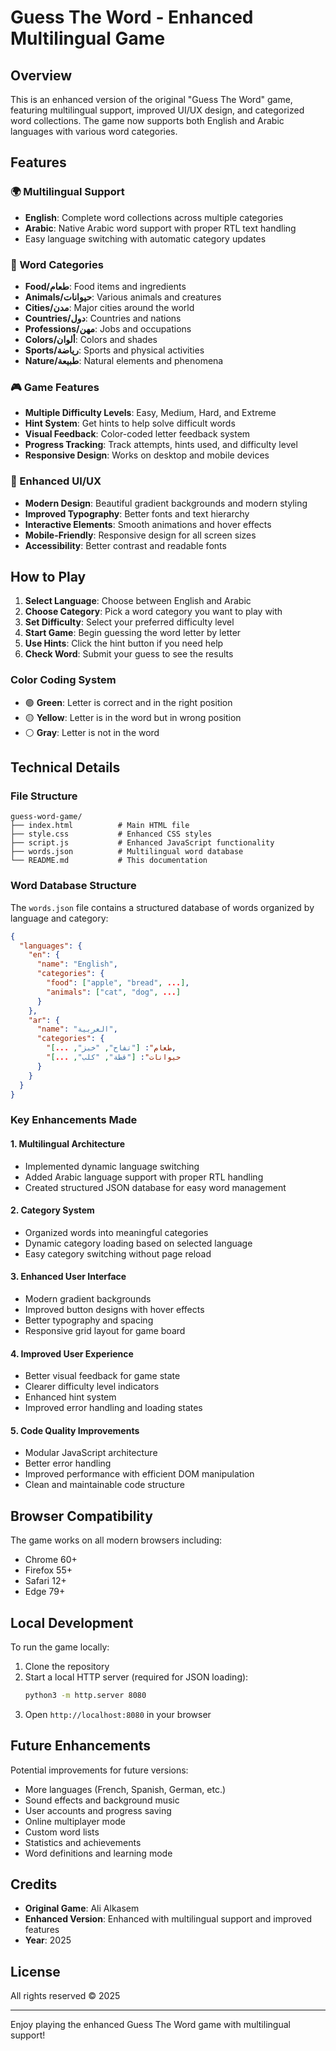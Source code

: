 # Guess The Word - Enhanced Multilingual Game

## Overview

This is an enhanced version of the original "Guess The Word" game, featuring multilingual support, improved UI/UX design, and categorized word collections. The game now supports both English and Arabic languages with various word categories.

## Features

### 🌍 Multilingual Support
- **English**: Complete word collections across multiple categories
- **Arabic**: Native Arabic word support with proper RTL text handling
- Easy language switching with automatic category updates

### 📂 Word Categories
- **Food/طعام**: Food items and ingredients
- **Animals/حيوانات**: Various animals and creatures
- **Cities/مدن**: Major cities around the world
- **Countries/دول**: Countries and nations
- **Professions/مهن**: Jobs and occupations
- **Colors/ألوان**: Colors and shades
- **Sports/رياضة**: Sports and physical activities
- **Nature/طبيعة**: Natural elements and phenomena

### 🎮 Game Features
- **Multiple Difficulty Levels**: Easy, Medium, Hard, and Extreme
- **Hint System**: Get hints to help solve difficult words
- **Visual Feedback**: Color-coded letter feedback system
- **Progress Tracking**: Track attempts, hints used, and difficulty level
- **Responsive Design**: Works on desktop and mobile devices

### 🎨 Enhanced UI/UX
- **Modern Design**: Beautiful gradient backgrounds and modern styling
- **Improved Typography**: Better fonts and text hierarchy
- **Interactive Elements**: Smooth animations and hover effects
- **Mobile-Friendly**: Responsive design for all screen sizes
- **Accessibility**: Better contrast and readable fonts

## How to Play

1. **Select Language**: Choose between English and Arabic
2. **Choose Category**: Pick a word category you want to play with
3. **Set Difficulty**: Select your preferred difficulty level
4. **Start Game**: Begin guessing the word letter by letter
5. **Use Hints**: Click the hint button if you need help
6. **Check Word**: Submit your guess to see the results

### Color Coding System
- 🟢 **Green**: Letter is correct and in the right position
- 🟡 **Yellow**: Letter is in the word but in wrong position
- ⚪ **Gray**: Letter is not in the word

## Technical Details

### File Structure
```
guess-word-game/
├── index.html          # Main HTML file
├── style.css           # Enhanced CSS styles
├── script.js           # Enhanced JavaScript functionality
├── words.json          # Multilingual word database
└── README.md           # This documentation
```

### Word Database Structure
The `words.json` file contains a structured database of words organized by language and category:

```json
{
  "languages": {
    "en": {
      "name": "English",
      "categories": {
        "food": ["apple", "bread", ...],
        "animals": ["cat", "dog", ...]
      }
    },
    "ar": {
      "name": "العربية",
      "categories": {
        "طعام": ["تفاح", "خبز", ...],
        "حيوانات": ["قطة", "كلب", ...]
      }
    }
  }
}
```

### Key Enhancements Made

#### 1. Multilingual Architecture
- Implemented dynamic language switching
- Added Arabic language support with proper RTL handling
- Created structured JSON database for easy word management

#### 2. Category System
- Organized words into meaningful categories
- Dynamic category loading based on selected language
- Easy category switching without page reload

#### 3. Enhanced User Interface
- Modern gradient backgrounds
- Improved button designs with hover effects
- Better typography and spacing
- Responsive grid layout for game board

#### 4. Improved User Experience
- Better visual feedback for game state
- Clearer difficulty level indicators
- Enhanced hint system
- Improved error handling and loading states

#### 5. Code Quality Improvements
- Modular JavaScript architecture
- Better error handling
- Improved performance with efficient DOM manipulation
- Clean and maintainable code structure

## Browser Compatibility

The game works on all modern browsers including:
- Chrome 60+
- Firefox 55+
- Safari 12+
- Edge 79+

## Local Development

To run the game locally:

1. Clone the repository
2. Start a local HTTP server (required for JSON loading):
   ```bash
   python3 -m http.server 8080
   ```
3. Open `http://localhost:8080` in your browser

## Future Enhancements

Potential improvements for future versions:
- More languages (French, Spanish, German, etc.)
- Sound effects and background music
- User accounts and progress saving
- Online multiplayer mode
- Custom word lists
- Statistics and achievements
- Word definitions and learning mode

## Credits

- **Original Game**: Ali Alkasem
- **Enhanced Version**: Enhanced with multilingual support and improved features
- **Year**: 2025

## License

All rights reserved © 2025

---

Enjoy playing the enhanced Guess The Word game with multilingual support!

